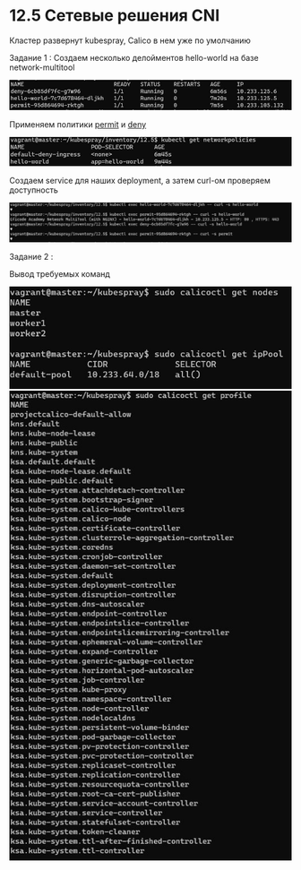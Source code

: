 # 12.5 Сетевые решения CNI

Кластер развернут kubespray, Calico в нем уже по умолчанию

Задание 1 : Создаем несколько делойментов hello-world на базе network-multitool

![deployments-pods.jpg](https://github.com/Dmitriy-rzn/Homework/blob/main/12.5/deployments-pods.JPG)

Применяем политики [permit](https://github.com/Dmitriy-rzn/Homework/blob/main/12.5/permit.yaml) и [deny](https://github.com/Dmitriy-rzn/Homework/blob/main/12.5/deny.yaml)

![networkpolicies.JPG](https://github.com/Dmitriy-rzn/Homework/blob/main/12.5/networkpolicies.JPG)

Создаем service для наших deployment, а затем curl-ом проверяем доступность

![результат.JPG](https://github.com/Dmitriy-rzn/Homework/blob/main/12.5/%D1%80%D0%B5%D0%B7%D1%83%D0%BB%D1%8C%D1%82%D0%B0%D1%82.JPG)

Задание 2 : 

Вывод требуемых команд

![](https://github.com/Dmitriy-rzn/Homework/blob/main/12.5/1.JPG)
![](https://github.com/Dmitriy-rzn/Homework/blob/main/12.5/2.JPG)


